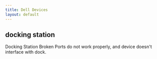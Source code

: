 ```yaml
---
title: Dell Devices
layout: default
---
```


## docking station

Docking Station Broken
Ports do not work properly, and device doesn't interface with dock.